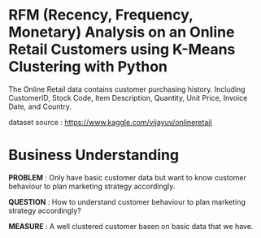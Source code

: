 # RFM (Recency, Frequency, Monetary) Analysis on an Online Retail Customers using K-Means Clustering with Python

The Online Retail data contains customer purchasing history. Including CustomerID, Stock Code, Item Description, Quantity, Unit Price, Invoice Date, and Country.

dataset source : https://www.kaggle.com/vijayuv/onlineretail

# Business Understanding
**PROBLEM** : Only have basic customer data but want to know customer behaviour to plan marketing strategy accordingly.

**QUESTION** : How to understand customer behaviour to plan marketing strategy accordingly?

**MEASURE** : A well clustered customer basen on basic data that we have.
